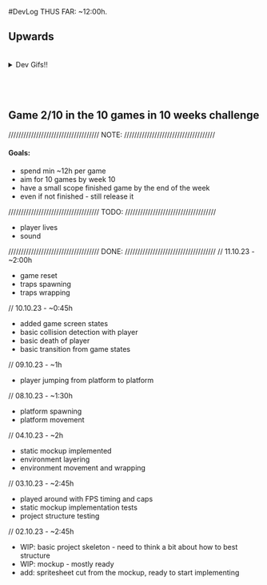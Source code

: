 #DevLog
THUS FAR: ~12:00h.
## Upwards

<br>

<details>
  <summary>Dev Gifs!!</summary>

  [![Image from Gyazo](https://i.gyazo.com/31e2f9daf57020cfd4bb008b5d82b738.gif)](https://gyazo.com/31e2f9daf57020cfd4bb008b5d82b738)

  [![Image from Gyazo](https://i.gyazo.com/ef1a21be8b06acb31f9b273a7f39720e.gif)](https://gyazo.com/ef1a21be8b06acb31f9b273a7f39720e)
  
  [![Image from Gyazo](https://i.gyazo.com/31e2f9daf57020cfd4bb008b5d82b738.gif)](https://gyazo.com/31e2f9daf57020cfd4bb008b5d82b738)

</details>
<br>
<br>
<br>

## Game 2/10 in the 10 games in 10 weeks challenge
////////////////////////////////////
              NOTE:
////////////////////////////////////
#### Goals:
- spend min ~12h per game
- aim for 10 games by week 10 
- have a small scope finished game by the end of the week
- even if not finished - still release it

////////////////////////////////////
              TODO:
////////////////////////////////////
- player lives
- sound

////////////////////////////////////
              DONE:
////////////////////////////////////
// 11.10.23 - ~2:00h
- game reset
- traps spawning
- traps wrapping

// 10.10.23 - ~0:45h
- added game screen states
- basic collision detection with player
- basic death of player
- basic transition from game states

// 09.10.23 - ~1h
- player jumping from platform to platform

// 08.10.23 - ~1:30h
- platform spawning
- platform movement

// 04.10.23 - ~2h
- static mockup implemented
- environment layering 
- environment movement and wrapping

// 03.10.23 - ~2:45h
- played around with FPS timing and caps
- static mockup implementation tests
- project structure testing

// 02.10.23 - ~2:45h
- WIP: basic project skeleton - need to think a bit about how to best structure
- WIP: mockup - mostly ready
- add: spritesheet cut from the mockup, ready to start implementing
